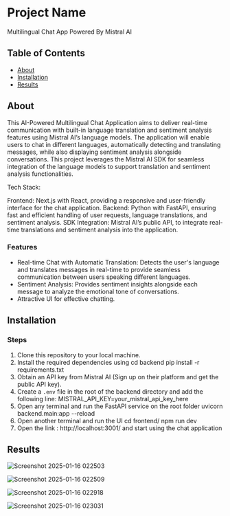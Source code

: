 # Project Name

Multilingual Chat App Powered By Mistral AI

## Table of Contents

- [About](#about)
- [Installation](#installation)
- [Results](#results)


## About

This AI-Powered Multilingual Chat Application aims to deliver real-time communication with built-in language translation and sentiment analysis features using Mistral AI’s language models. The application will enable users to chat in different languages, automatically detecting and translating messages, while also displaying sentiment analysis alongside conversations. This project leverages the Mistral AI SDK for seamless integration of the language models to support translation and sentiment analysis functionalities.

Tech Stack:

Frontend: Next.js with React, providing a responsive and user-friendly interface for the chat application.
Backend: Python with FastAPI, ensuring fast and efficient handling of user requests, language translations, and sentiment analysis.
SDK Integration: Mistral AI’s public API, to integrate real-time translations and sentiment analysis into the application.

### Features
- Real-time Chat with Automatic Translation: Detects the user's language and translates messages in real-time to provide seamless communication between users speaking different languages.
- Sentiment Analysis: Provides sentiment insights alongside each message to analyze the emotional tone of conversations.
- Attractive UI for effective chatting.

## Installation

### Steps

1. Clone this repository to your local machine.
2. Install the required dependencies using
     cd backend
     pip install -r requirements.txt
3. Obtain an API key from Mistral AI (Sign up on their platform and get the public API key).
4. Create a `.env` file in the root of the backend directory and add the following line:
     MISTRAL_API_KEY=your_mistral_api_key_here
5. Open any terminal and run the FastAPI service on the root folder
      uvicorn backend.main:app --reload
6. Open another terminal and run the UI
      cd frontend/
      npm run dev
7. Open the  link : http://localhost:3001/ and start using the chat application


## Results

![Screenshot 2025-01-16 022503](https://github.com/user-attachments/assets/9377ae70-d5ab-4c7e-9ed1-bcafdc9776e9)

![Screenshot 2025-01-16 022509](https://github.com/user-attachments/assets/8bbdb34a-85a8-450e-810a-bdc44da56f47)  

![Screenshot 2025-01-16 022918](https://github.com/user-attachments/assets/d23475ac-8626-46c7-b26a-b4fd18771c88)

![Screenshot 2025-01-16 023031](https://github.com/user-attachments/assets/f6571f80-c44f-43a1-a32e-03e281b9dbea)
